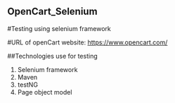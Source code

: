 ## OpenCart_Selenium
#Testing using selenium framework

#URL of openCart website: https://www.opencart.com/

##Technologies use for testing
1. Selenium framework
2. Maven
3. testNG
4. Page object model

